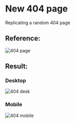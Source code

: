 # New 404 page
 Replicating a random 404 page

## Reference:
![404 page](https://github.com/khaekelvin/New-404-page/assets/130221570/eb0ecb06-9e08-469c-aa19-b02a3c5da2d8)
## Result:
### Desktop
![404 desk](https://github.com/khaekelvin/New-404-page/assets/130221570/cb5d4d15-590f-4c0b-acaf-6b5f1472e39f)

### Mobile
![404 mobile](https://github.com/khaekelvin/New-404-page/assets/130221570/50fc9b96-1d7a-4b53-b8b8-2e482986da65)
